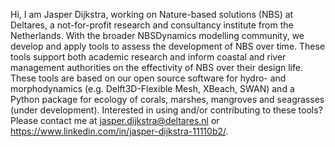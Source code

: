 Hi, I am Jasper Dijkstra, working on Nature-based solutions (NBS) at Deltares, a not-for-profit research and consultancy institute from the Netherlands. 
With the broader NBSDynamics modelling community, we develop and apply tools to assess the development of NBS over time. These tools support both academic 
research and inform coastal and river management authorities on the effectivity of NBS over their design life. These tools are based on our open source
software for hydro- and morphodynamics (e.g. Delft3D-Flexible Mesh, XBeach, SWAN) and a Python package for ecology of corals, marshes, mangroves and seagrasses
(under development). Interested in using and/or contributing to these tools? Please contact me at jasper.dijkstra@deltares.nl 
or https://www.linkedin.com/in/jasper-dijkstra-11110b2/.


<!---
jtdijkstra/jtdijkstra is a ✨ special ✨ repository because its `README.md` (this file) appears on your GitHub profile.
You can click the Preview link to take a look at your changes.
--->
